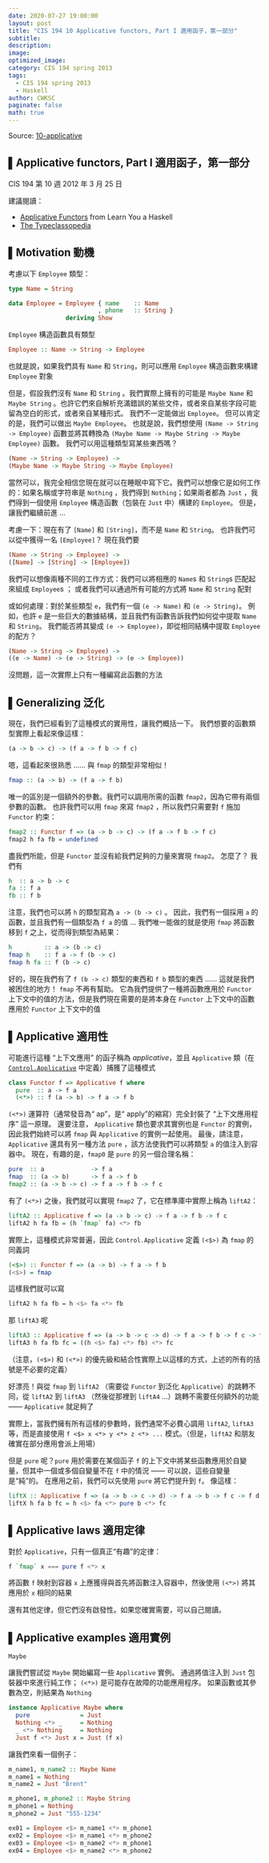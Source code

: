```yaml
---
date: 2020-07-27 19:00:00
layout: post
title: "CIS 194 10 Applicative functors, Part I 適用函子，第一部分"
subtitle: 
description: 
image: 
optimized_image: 
category: CIS 194 spring 2013
tags:
  - CIS 194 spring 2013
  - Haskell
author: CWKSC
paginate: false
math: true
---
```


Source: [10-applicative](https://www.seas.upenn.edu/~cis194/spring13/lectures/10-applicative.html)

## ▌Applicative functors, Part I 適用函子，第一部分

CIS 194 第 10 週
2012 年 3 月 25 日

建議閱讀：

- [Applicative Functors](http://learnyouahaskell.com/functors-applicative-functors-and-monoids#applicative-functors) from Learn You a Haskell
- [The Typeclassopedia](http://www.haskell.org/haskellwiki/Typeclassopedia)

## ▌Motivation 動機

考慮以下 `Employee` 類型：

```haskell
type Name = String

data Employee = Employee { name    :: Name
                         , phone   :: String }
                deriving Show
```

`Employee` 構造函數具有類型

```haskell
Employee :: Name -> String -> Employee
```

也就是說，如果我們具有 `Name` 和 `String`，則可以應用 `Employee` 構造函數來構建 `Employee` 對象

但是，假設我們沒有 `Name` 和 `String` 。我們實際上擁有的可能是 `Maybe Name` 和 `Maybe String` 。也許它們來自解析充滿錯誤的某些文件，或者來自某些字段可能留為空白的形式，或者來自某種形式。 我們不一定能做出 `Employee`。 但可以肯定的是，我們可以做出 `Maybe Employee`。 也就是說，我們想使用 `(Name -> String -> Employee)` 函數並將其轉換為 `(Maybe Name -> Maybe String -> Maybe Employee)` 函數。 我們可以用這種類型寫某些東西嗎？

```haskell
(Name -> String -> Employee) ->
(Maybe Name -> Maybe String -> Maybe Employee)
```

當然可以，我完全相信您現在就可以在睡眠中寫下它。我們可以想像它是如何工作的：如果名稱或字符串是 `Nothing` ，我們得到 `Nothing`；如果兩者都為 `Just` ，我們得到一個使用 `Employee` 構造函數（包裝在 `Just` 中）構建的 `Employee`。 但是，讓我們繼續前進 ...

考慮一下：現在有了 `[Name]` 和 `[String]`，而不是 `Name` 和 `String`。 也許我們可以從中獲得一名 `[Employee]`？ 現在我們要

```haskell
(Name -> String -> Employee) ->
([Name] -> [String] -> [Employee])
```

我們可以想像兩種不同的工作方式：我們可以將相應的 `Name`s 和 `String`s 匹配起來組成 `Employee`s ； 或者我們可以通過所有可能的方式將 `Name` 和 `String` 配對

或如何處理：對於某些類型 `e`，我們有一個 `(e -> Name)` 和 `(e -> String)`。 例如，也許 `e` 是一些巨大的數據結構，並且我們有函數告訴我們如何從中提取 `Name` 和 `String`。 我們能否將其變成 `(e -> Employee)`，即從相同結構中提取 `Employee` 的配方？

```haskell
(Name -> String -> Employee) ->
((e -> Name) -> (e -> String) -> (e -> Employee))
```

沒問題，這一次實際上只有一種編寫此函數的方法

## ▌Generalizing 泛化

現在，我們已經看到了這種模式的實用性，讓我們概括一下。 我們想要的函數類型實際上看起來像這樣：

```haskell
(a -> b -> c) -> (f a -> f b -> f c)
```

嗯，這看起來很熟悉 …… 與 `fmap` 的類型非常相似！

```haskell
fmap :: (a -> b) -> (f a -> f b)
```

唯一的區別是一個額外的參數。我們可以調用所需的函數 `fmap2`，因為它帶有兩個參數的函數。 也許我們可以用 `fmap` 來寫 `fmap2` ，所以我們只需要對 `f` 施加 `Functor` 約束：

```haskell
fmap2 :: Functor f => (a -> b -> c) -> (f a -> f b -> f c)
fmap2 h fa fb = undefined
```

盡我們所能，但是 `Functor` 並沒有給我們足夠的力量來實現 `fmap2`。 怎麼了？ 我們有

```haskell
h  :: a -> b -> c
fa :: f a
fb :: f b
```

注意，我們也可以將 `h` 的類型寫為 `a -> (b -> c)` 。 因此，我們有一個採用 `a` 的函數，並且我們有一個類型為 `f a` 的值 … 我們唯一能做的就是使用 `fmap` 將函數移到 `f` 之上，從而得到類型為結果：

```haskell
h         :: a -> (b -> c)
fmap h    :: f a -> f (b -> c)
fmap h fa :: f (b -> c)
```

好的，現在我們有了 `f (b -> c)` 類型的東西和 `f b` 類型的東西 …… 這就是我們被困住的地方！ `fmap` 不再有幫助。 它為我們提供了一種將函數應用於 `Functor` 上下文中的值的方法，但是我們現在需要的是將本身在 `Functor` 上下文中的函數應用於 `Functor` 上下文中的值

## ▌Applicative 適用性

可能進行這種 “上下文應用” 的函子稱為 *applicative*，並且 `Applicative` 類（在 [`Control.Applicative`](http://haskell.org/ghc/docs/latest/html/libraries/base/Control-Applicative.html) 中定義）捕獲了這種模式

```haskell
class Functor f => Applicative f where
  pure  :: a -> f a
  (<*>) :: f (a -> b) -> f a -> f b
```

`(<*>)` 運算符（通常發音為“ ap”，是“ apply”的縮寫）完全封裝了 “上下文應用程序” 這一原理。 還要注意， `Applicative` 類也要求其實例也是 `Functor` 的實例，因此我們始終可以將 `fmap` 與 `Applicative` 的實例一起使用。 最後，請注意，`Applicative` 還具有另一種方法 `pure` ，該方法使我們可以將類型 `a` 的值注入到容器中。 現在，有趣的是，`fmap0` 是 `pure` 的另一個合理名稱：

```haskell
pure  :: a             -> f a
fmap  :: (a -> b)      -> f a -> f b
fmap2 :: (a -> b -> c) -> f a -> f b -> f c
```

有了 `(<*>)` 之後，我們就可以實現 `fmap2` 了，它在標準庫中實際上稱為 `liftA2`：

```haskell
liftA2 :: Applicative f => (a -> b -> c) -> f a -> f b -> f c
liftA2 h fa fb = (h `fmap` fa) <*> fb
```

實際上，這種模式非常普遍，因此 `Control.Applicative` 定義 `(<$>)` 為 `fmap` 的同義詞

```haskell
(<$>) :: Functor f => (a -> b) -> f a -> f b
(<$>) = fmap
```

這樣我們就可以寫

```haskell
liftA2 h fa fb = h <$> fa <*> fb
```

那 `liftA3` 呢

```haskell
liftA3 :: Applicative f => (a -> b -> c -> d) -> f a -> f b -> f c -> f d
liftA3 h fa fb fc = ((h <$> fa) <*> fb) <*> fc
```

（注意，`(<$>)` 和 `(<*>)` 的優先級和結合性實際上以這樣的方式，上述的所有的括號是不必要的定義）

好漂亮！與從 `fmap` 到 `liftA2` （需要從 `Functor` 到泛化 `Applicative`）的跳轉不同，從 `liftA2` 到 `liftA3` （然後從那裡到 `liftA4` …）跳轉不需要任何額外的功能 —— `Applicative` 就足夠了

實際上，當我們擁有所有這樣的參數時，我們通常不必費心調用 `liftA2`, `liftA3` 等，而是直接使用 `f <$> x <*> y <*> z <*> ...` 模式。（但是，`liftA2` 和朋友確實在部分應用會派上用場）

但是 `pure` 呢？`pure` 用於需要在某個函子 `f` 的上下文中將某些函數應用於自變量，但其中一個或多個自變量不在 `f` 中的情況 —— 可以說，這些自變量是“純”的。 在應用之前，我們可以先使用 `pure` 將它們提升到 `f`。 像這樣：

```haskell
liftX :: Applicative f => (a -> b -> c -> d) -> f a -> b -> f c -> f d
liftX h fa b fc = h <$> fa <*> pure b <*> fc
```

## ▌Applicative laws 適用定律

對於 `Applicative`，只有一個真正“有趣”的定律：

```haskell
f `fmap` x === pure f <*> x
```

將函數 `f` 映射到容器 `x` 上應獲得與首先將函數注入容器中，然後使用 `(<*>)` 將其應用於 `x` 相同的結果

還有其他定律，但它們沒有啟發性。如果您確實需要，可以自己閱讀。

## ▌Applicative examples 適用實例

`Maybe`

讓我們嘗試從 `Maybe` 開始編寫一些 `Applicative` 實例。 通過將值注入到 `Just` 包裝器中來進行純工作； `(<*>)` 是可能存在故障的功能應用程序。 如果函數或其參數為空，則結果為 `Nothing`

```haskell
instance Applicative Maybe where
  pure              = Just
  Nothing <*> _     = Nothing
  _ <*> Nothing     = Nothing
  Just f <*> Just x = Just (f x)
```

讓我們來看一個例子：

```haskell
m_name1, m_name2 :: Maybe Name
m_name1 = Nothing
m_name2 = Just "Brent"

m_phone1, m_phone2 :: Maybe String
m_phone1 = Nothing
m_phone2 = Just "555-1234"

ex01 = Employee <$> m_name1 <*> m_phone1
ex02 = Employee <$> m_name1 <*> m_phone2
ex03 = Employee <$> m_name2 <*> m_phone1
ex04 = Employee <$> m_name2 <*> m_phone2
```